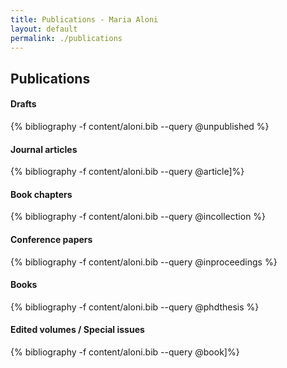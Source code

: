 ```yaml
---
title: Publications - Maria Aloni
layout: default
permalink: ./publications
---
```


## Publications

#### Drafts
{% bibliography -f content/aloni.bib --query @unpublished %}

#### Journal articles
{% bibliography -f content/aloni.bib --query @article]%}

#### Book chapters
{% bibliography -f content/aloni.bib --query @incollection %}

#### Conference papers
{% bibliography -f content/aloni.bib --query @inproceedings %}

#### Books
{% bibliography -f content/aloni.bib --query @phdthesis %}

#### Edited volumes / Special issues
{% bibliography -f content/aloni.bib --query @book]%}



